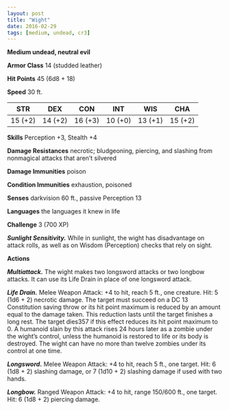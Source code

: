 ```yaml
---
layout: post
title: "Wight"
date: 2016-02-29
tags: [medium, undead, cr3]
---
```


**Medium undead, neutral evil**

**Armor Class** 14 (studded leather)

**Hit Points** 45 (6d8 + 18)

**Speed** 30 ft.

|   STR   |   DEX   |   CON   |   INT   |   WIS   |   CHA   |
|:-----:|:-----:|:-----:|:-----:|:-----:|:-----:|
| 15 (+2) | 14 (+2) | 16 (+3) | 10 (+0) | 13 (+1) | 15 (+2) |

**Skills** Perception +3, Stealth +4 

**Damage Resistances** necrotic; bludgeoning, piercing, and slashing from nonmagical attacks that aren’t silvered 

**Damage Immunities** poison 

**Condition Immunities** exhaustion, poisoned 

**Senses** darkvision 60 ft., passive Perception 13 

**Languages** the languages it knew in life 

**Challenge** 3 (700 XP)

***Sunlight Sensitivity.*** While in sunlight, the wight has disadvantage on attack rolls, as well as on Wisdom (Perception) checks that rely on sight. 

**Actions** 

***Multiattack.*** The wight makes two longsword attacks or two longbow attacks. It can use its Life Drain in place of one longsword attack. 

***Life Drain.*** Melee Weapon Attack: +4 to hit, reach 5 ft., one creature. Hit: 5 (1d6 + 2) necrotic damage. The target must succeed on a DC 13 Constitution saving throw or its hit point maximum is reduced by an amount equal to the damage taken. This reduction lasts until the target finishes a long rest. The target dies357 if this effect reduces its hit point maximum to 0. A humanoid slain by this attack rises 24 hours later as a zombie under the wight’s control, unless the humanoid is restored to life or its body is destroyed. The wight can have no more than twelve zombies under its control at one time. 

***Longsword.*** Melee Weapon Attack: +4 to hit, reach 5 ft., one target. Hit: 6 (1d8 + 2) slashing damage, or 7 (1d10 + 2) slashing damage if used with two hands. 

***Longbow.*** Ranged Weapon Attack: +4 to hit, range 150/600 ft., one target. Hit: 6 (1d8 + 2) piercing damage.

